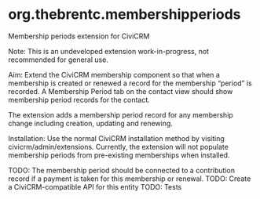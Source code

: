 # org.thebrentc.membershipperiods
Membership periods extension for CiviCRM

Note: This is an undeveloped extension work-in-progress, not recommended for general use.

Aim:
Extend the CiviCRM membership component so that when a membership is created or renewed a record for the membership “period” is recorded. A Membership Period tab on the contact view should show membership period records for the contact.

The extension adds a membership period record for any membership change including creation, updating and renewing.

Installation:
Use the normal CiviCRM installation method by visiting civicrm/admin/extensions.
Currently, the extension will not populate membership periods from pre-existing memberships when installed.

TODO: The membership period should be connected to a contribution record if a payment is taken for this membership or renewal.
TODO: Create a CiviCRM-compatible API for this entity
TODO: Tests



